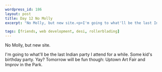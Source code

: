 ```yaml
--- 
wordpress_id: 186
layout: post
title: Day 12 No Molly
excerpt: "No Molly, but new site.<p>I'm going to what'll be the last Indian party I attend for a while.  Some kid's birthday party.  Yay?  Tomorrow will be fun though: Uptown Art Fair and Improv in the Park."

tags: [friends, web development, desi, rollerblading]
---
```


No Molly, but new site.<p>I'm going to what'll be the last Indian party I attend for a while.  Some kid's birthday party.  Yay?  Tomorrow will be fun though: Uptown Art Fair and Improv in the Park.
